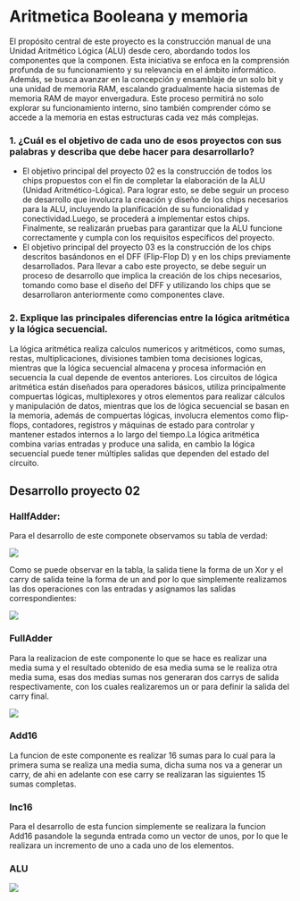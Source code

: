
# Aritmetica Booleana y memoria 

El propósito central de este proyecto es la construcción manual de una Unidad Aritmético Lógica (ALU) desde cero, abordando todos los componentes que la componen. Esta iniciativa se enfoca en la comprensión profunda de su funcionamiento y su relevancia en el ámbito informático. Además, se busca avanzar en la concepción y ensamblaje de un solo bit y una unidad de memoria RAM, escalando gradualmente hacia sistemas de memoria RAM de mayor envergadura. Este proceso permitirá no solo explorar su funcionamiento interno, sino también comprender cómo se accede a la memoria en estas estructuras cada vez más complejas.


### 1. ¿Cuál es el objetivo de cada uno de esos proyectos con sus palabras y describa que debe hacer para desarrollarlo?
- El objetivo principal del proyecto 02 es la construcción de todos los chips propuestos con el fin de completar la elaboración de la ALU (Unidad Aritmético-Lógica). Para lograr esto, se debe seguir un proceso de desarrollo que involucra la creación y diseño de los chips necesarios para la ALU, incluyendo la planificación de su funcionalidad y conectividad.Luego, se procederá a implementar estos chips. Finalmente, se realizarán pruebas para garantizar que la ALU funcione correctamente y cumpla con los requisitos específicos del proyecto.
- El objetivo principal del proyecto 03 es la construcción de los chips descritos basándonos en el DFF (Flip-Flop D) y en los chips previamente desarrollados. Para llevar a cabo este proyecto, se debe seguir un proceso de desarrollo que implica la creación de los chips necesarios, tomando como base el diseño del DFF y utilizando los chips que se desarrollaron anteriormente como componentes clave.

### 2. Explique las principales diferencias entre la lógica aritmética y la lógica secuencial.
La lógica aritmética realiza calculos numericos  y aritméticos, como sumas, restas, multiplicaciones, divisiones tambien toma decisiones logicas, mientras que la lógica secuencial almacena y procesa información en secuencia la cual depende de eventos anteriores. Los circuitos de lógica aritmética están diseñados para operadores básicos, utiliza principalmente compuertas lógicas, multiplexores y otros elementos para realizar cálculos y manipulación de datos, mientras que los de lógica secuencial se basan en la memoria, además de compuertas lógicas, involucra elementos como flip-flops, contadores, registros y máquinas de estado para controlar y mantener estados internos a lo largo del tiempo.La lógica aritmética combina varias entradas y produce una salida, en cambio la lógica secuencial puede tener múltiples salidas que dependen del estado del circuito.


## Desarrollo proyecto 02

### HallfAdder:

Para el desarrollo de este componete observamos su tabla de verdad:

![](https://external-content.duckduckgo.com/iu/?u=https%3A%2F%2Fwww.watelectronics.com%2Fwp-content%2Fuploads%2FHalf-Adder-Truth-Table-1.jpg&f=1&nofb=1&ipt=66a4e9a06dcc793498d146536f5c975ae9ff39b5e9b8872363f9b16de80febeb&ipo=images)

Como se puede observar en la tabla, la salida tiene la forma de un Xor y el carry de salida teine la forma de un and por lo que simplemente realizamos las dos operaciones con las entradas y asignamos las salidas correspondientes:

![](https://circuitglobe.com/wp-content/uploads/2015/12/HALF-ADDER-FULL-ADDER-FIG-1-compressor.jpg)

### FullAdder

Para la realizacion de este componente lo que se hace es realizar una media suma y el resultado obtenido de esa media suma se le realiza otra media suma, esas dos medias sumas nos generaran dos carrys de salida respectivamente, con los cuales realizaremos un or para definir la salida del carry final.

![](https://external-content.duckduckgo.com/iu/?u=https%3A%2F%2Funigal.mx%2Fwp-content%2Fuploads%2F2022%2F03%2F1647471765_903_Circuito-de-medio-sumador-y-sumador-completo.jpg&f=1&nofb=1&ipt=8bbf2d9845bb1f9df729ce8fb5a953141a2154180b3d9388a6c776164099b85b&ipo=images)

### Add16

La funcion de este componente es realizar 16 sumas para lo cual para la primera suma se realiza una media suma, dicha suma nos va a generar un carry, de ahi en adelante con ese carry se realizaran las siguientes 15 sumas completas.

### Inc16

Para el desarrollo de esta funcion simplemente se realizara la funcion Add16 pasandole la segunda entrada como un vector de unos, por lo que le realizara un incremento de uno a cada uno de los elementos.

### ALU
![](https://external-content.duckduckgo.com/iu/?u=https%3A%2F%2Fi.stack.imgur.com%2FKykRa.png&f=1&nofb=1&ipt=31c38ac2ca73ad4ef725edb15cee628831363c86405667012181d3698225ddb3&ipo=images](https://www.nicepng.com/png/full/230-2305749_1-bit-alu-diagram.png)https://www.nicepng.com/png/full/230-2305749_1-bit-alu-diagram.png)
